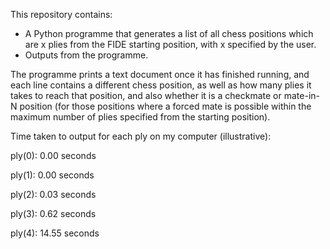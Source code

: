 This repository contains:
- A Python programme that generates a list of all chess positions which are x plies from the FIDE starting position, with x specified by the user.
- Outputs from the programme.

The programme prints a text document once it has finished running, and each line contains a different chess position, as well as how many plies it takes to reach that position, and also whether it is a checkmate or mate-in-N position (for those positions where a forced mate is possible within the maximum number of plies specified from the starting position).

Time taken to output for each ply on my computer (illustrative):

ply(0): 0.00 seconds

ply(1): 0.00 seconds

ply(2): 0.03 seconds

ply(3): 0.62 seconds

ply(4): 14.55 seconds

